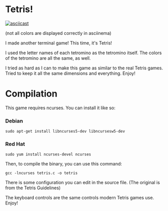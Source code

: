# Tetris!

[![asciicast](https://asciinema.org/a/341057.svg)](https://asciinema.org/a/341057)

(not all colors are displayed correctly in asciinema)

I made another terminal game! This time, it's Tetris!

I used the letter names of each tetromino as the tetromino itself. The colors of the tetromino are all the same, as well.

I tried as hard as I can to make this game as similar to the real Tetris games. Tried to keep it all the same dimensions and everything. Enjoy!

# Compilation

This game requires ncurses. You can install it like so:

### Debian
```
sudo apt-get install libncurses5-dev libncursesw5-dev
```
### Red Hat
```
sudo yum install ncurses-devel ncurses
```

Then, to compile the binary, you can use this command:

```
gcc -lncurses tetris.c -o tetris
```

There is some configuration you can edit in the source file. (The original is from the Tetris Guidelines)

The keyboard controls are the same controls modern Tetris games use. Enjoy!
